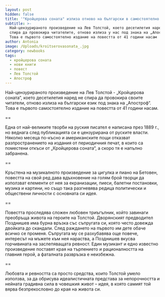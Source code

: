 ```yaml
---
layout: post
hidden: false
title: '"Кройцерова соната" излиза отново на български в самостоятелно издание'
subtitle: >-
  Най-цензурираното произведение на Лев Толстой, което десетилетия наред не
  спира да провокира читателите, отново излиза у нас под знака на „Апостроф“.
  Това е първото самостоятелно издание на повестта от 41 години насам
author: Antonia
image: /Uploads/kroitserovasonata_.jpg
category: newbooks
tags:
  - кройцерова соната
  - нови книги
  - повест
  - Лев Толстой
  - Апостроф
---
```

Най-цензурираното произведение на Лев Толстой - „Кройцерова соната“, което десетилетия наред не спира да провокира своите читатели, отново излиза на български език под знака на „Апостроф“. Това е първото самостоятелно издание на повестта от 41 години насам.

\==

Една от най-великите творби на руския писател е написана през 1889 г., но веднага след публикацията си е цензурирана от руските власти. Няколко месеца по-късно и американските пощи отказват разпространението на издания от периодичния печат, в които са поместени откъси от „Кройцерова соната“, а скоро тя е напълно забранена. 

\==

Кръстена на музикалното произведение за цигулка и пиано на Бетовен, повестта на свой ред дава вдъхновение на голям брой творци да използват елементи от нея за екранизации, пиеси, балетни постановки, музика и картини, но също така разгневява редица политически и обществени личности с основната си идея.

\==

Повестта проследява сложен любовен триъгълник, който завинаги преобръща живота на героите на Толстой. Дворянският предводител Позднишев има бурна връзка със съпругата си, която често довежда двойката до скандали. След раждането на първото им дете обаче всичко се променя. Съпругата му се разхубавява още повече, интересът на мъжете към нея нараства, а Позднишев вкусва горчивината на заслепяващата ревност. Един музикант и едно известно произведение поставят края на търпението и рационалността на главния герой, а фаталната развръзка е неизбежна.

\==

Любовта и ревността са просто средства, които Толстой умело използва, за да обрисува идеалистичната представа за непорочността и нейната градивна сила в човешкия живот – идея, в която самият той вярва безпрекословно до края на живота си.
